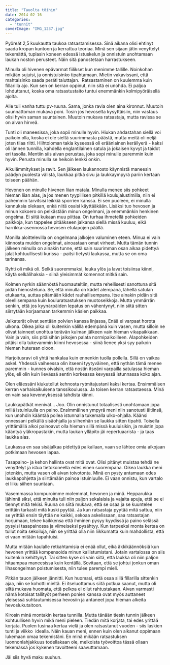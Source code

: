 ```yaml
---
title: "Tauolta töihin"
date: 2014-02-16
categories: 
  - "tunnit"
coverImage: "IMG_1237.jpg"
---
```


Pyöreät 2,5 kuukautta taukoa ratsastamisessa. Sinä aikana olisi ehtinyt saada kropan kuntoon ja kerrattua teoriaa. Minä sen sijaan jätin venyttelyt tekemättä, tuplasin koneen edessä istuskelun ja onnistuin unohtamaan laukan noston perusteet. Näin sitä panostetaan harrastukseen.

<!--more-->

Minulla oli hivenen epävarmat fiilikset kun menimme tallille. Noinkohan mikään sujuisi, ja onnistuisinko tipahtamaan. Mietin vakavissani, että mahtaisinko saada peräti taluttajan.  Ratsastaminen on kuulemma kuin fillarilla ajo. Kun sen on kerran oppinut, niin sitä ei unohda. Ei paljoa lohduttanut, koska oma ratsastustaito tuntui enemmänkin kolmipyöräisellä ajolta.

Alle tuli vanha tuttu pv-ruuna. Sama, jonka ravia olen aina kironnut. Muutoin suunnattoman mukava poni. Tosin jos hevoselta kysyttäisiin, niin vastaus olisi hyvin saman suuntainen. Muutoin mukava ratsastaja, mutta ravissa se on aivan hirveä.

Tunti oli maneesissa, joka sopii minulle hyvin. Hiukan ahdastahan siellä voi paikoin olla, koska ei ole sieltä suurimmasta päästä, mutta meitä oli neljä joten tilaa riitti. Hiihtoloman takia kyseessä oli eräänlainen keräilyerä - kaksi oli lännen tunnilla, kahdella englantilainen satula ja jokaisen kyvyt ja taidot eri tasolla. Mentiin siis aivan perustaa, joka sopi minulle paremmin kuin hyvin. Perusta minulla se heikoin lenkki onkin.

Alkulämmitykset ja ravit. Sen jälkeen laukannosto käynnistä maneesin päädyn puolesta välistä, laukkaa pitkä sivu ja laukkaympyrä pariin kertaan toiseen päähän.

Hevonen on minulle hivenen liian matala. Minulla menee siis pohkeet hieman liian alas, ja jos menen tyypillisen pitkillä koulujalustimilla, niin ei pahemmin tarvitsisi leikkiä sporrien kanssa. Ei sen puoleen, ei minulla kannuksia olekaan, enkä niitä osaisi käyttääkään. Lisäksi tuo hevosen ja minun kokoero on pelkästään minun ongelmani, ja enemmänkin henkinen ongelma. Ei siitä kukaan muu piittaa. On turhaa ihmetellä pohkeiden paikkoja, kun tappelee pitääkseen jalkansa siellä missä kuuluu, eikä harrikka-asennossa hevosen etulapojen päällä.

Monilla aloittelevilla on ongelmana jalkojen valuminen eteen. Minua ei vain kiinnosta muiden ongelmat, ainoastaan omat virheet. Mutta tämän tunnin jälkeen minulla on ainakin tunne, että sain suurimman osan aikaa pidettyä jalat kohtuullisesti kurissa - paitsi tietysti laukassa, mutta se on oma tarinansa.

Ryhti oli mikä oli. Selkä suoremmaksi, leuka ylös ja lavat toisiinsa kiinni, käytä selkälihaksia - siinä yleisimmät komennot mitkä sain.

Kolmen nyrkin säännöstä huomauteltiin, mutta rehellisesti sanottuna sitä pidän hienosteluna. Se, että minulla on kädet alempana, lähellä satulan etukaarta, auttaa pitämään kädet rauhallisempana. Itse ainakin pidän sitä oleellisempana kuin kouluratsastuksen muotoseikkoja. Mutta ymmärrän senkin, että jos kyynärpäiden lepatus on vähentynyt, niin siitä sitten siirrytään korjaamaan tarkemmin käsien paikkaa.

Jalkaterät olivat sentään polvien kanssa linjassa, Enää ei varpaat horota ulkona. Oikea jalka oli kuitenkin välillä edempänä kuin vasen, mutta silloin ne olivat tainneet unohtua terävän kulman jälkeen vain hieman vikapaikkaan. Vain ja vain, siis pitäisihän jalkojen palata normipaikoilleen. Alapohkeiden pitäisi olla tukevammin kiinni hevosessa - siinä lienee yksi syy paikoin hieman huteraan oloon.

Harjoitusravi oli yhtä hankalaa kuin ennenkin tuolla pollella. Sillä on vaikea askel. Yhdessä vaiheessa olin itseeni tyytyväinen, että nythän tämä menee paremmin - kunnes oivalsin, että nostin itseäni varpailla satulassa hieman ylös, eli olin kuin lievässä sentin korkeassa kevyessä istunnassa koko ajan.

Olen eläessäni kiukutellut kehnosta rytmitajustani kaksi kertaa. Ensimmäisen kerran varhaisaikuisena tanssikoulussa. Ja toisen kerran ratsastaessa. Minä en vain saa kevennyksessä tahdista kiinni.

Laukkapätkät menivät... Joo. Olin onnistunut totaalisesti unohtamaan jopa  millä istuinluulla on paino. Ensimmäinen ympyrä meni niin sanotusti äitiinsä, kun unohdin kääntää pollea istunnalla tukemalla ulko-ohjalla. Käänsi onnessani pelkällä sisäohjalla ja siihenhän se laukka sitten tipahti. Toisella yrittämällä alkoi painoavut olla hieman sillä missä kuuluisikin, ja muistin jopa kääntyä yläkropastakin, mutta laukan ylläpito jäi repertuaarista - ja taas laukka alas.

Laukassa en saa sisäjalkaa pidettyä paikallaan, vaan se lähtee omia aikojaan potkimaan hevosen lapaa.

Tasapaino- ja kehon hallinta ovat mitä ovat. Olisi pitänyt muistaa tehdä ne venyttelyt ja istua tietokoneella edes einen suorempana. Oikea laukka meni jotenkin, mutta vasen oli aivan toivotonta. Minä en pysty antamaan edes laukkapohjetta ja siirtämään painoa istuinluulle. Ei vaan onnistu, kun vartalo ei liiku siihen suuntaan.

Vasemmassa kompuroimme molemmat, hevonen ja minä. Hepparukka lähinnä siksi, että minulta tuli niin paljon sekalaisia ja vajaita apuja, että se ei tiennyt mitä tekisi. Ruuna on siitä mukava, että se osaa ja se kuuntelee erittäin tarkasti mitä kuski pyytää. Ja kun ratsastaja pyytää mitä sattuu, niin se yrittää ensin täyttää ne kaikki, sekoaa askelissaan, saa ratsastajan horjumaan, tekee kaikkensa että ihminen pysyy kyydissä ja paino selässä pysyisi tasapainossa ja viimeiseksi pysähtyy. Kun tarpeeksi monta kertaa on tullut noita sekoiluja, niin se yrittää olla niin liikkumatta kuin mahdollista, että ei vaan mitään tapahtuisi.

Mutta mitään kaulalle retkahtamisia ei enää ollut, eikä äkkikäännöksiä kun hevonen yrittää kompensoida minun kallistumistani. Jotain vartalossa on siis kuitenkin kehittynyt. Tai sitten kyse oli vain siitä, että laukka oli niin paljon hitaampaa maneesissa kuin kentällä. Sovitaan, että se johtui jonkun oman lihasongelman poistumisesta, niin tulee parempi mieli.

Pitkän tauon jälkeen jännitti. Kun huomasi, että osaa sillä fillarilla sittenkin ajaa, niin se kohotti mieltä. Ei itseluottamus siitä potkua saanut, mutta oli siltä mukava huomata, että pelkoa ei ollut rahtustakaan. Aivan varmasti nämä kotoisat tallityöt perheen ponien kanssa ovat myös auttaneet yleisessä suhtautumisessa hevosiin ja antaneet jopa hieman alkeita hevoslukutaitoon.

Kirosin minä montakin kertaa tunnilla. Mutta tänään tiesin tunnin jälkeen kohtuullisen hyvin mikä meni pieleen. Tiedän mitä korjata, tai edes yrittää korjata. Puolen tusinaa kertaa vielä ja olen ratsastanut vuoden - siis laskien tunti ja viikko  idealla. Näin kauan meni, ennen kuin olen alkanut oppimaan lukemaan omaa tekemistäni. En minä mikään ratsastuksen luonnonlahjakkuus todellakaan ole, melkoista työvoittoa tässä ollaan tekemässä jos kykenen tavoitteeni saavuttamaan.

Jäi siis hyvä maku suuhun.
